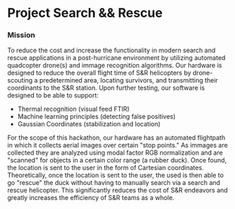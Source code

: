 # Project Search && Rescue

### Mission

To reduce the cost and increase the functionality in modern search and rescue applications in a post-hurricane environment by utilizing automated quadcopter drone(s) and immage recognition algorithms. Our hardware is designed to reduce the overall flight time of S&R helicopters by drone-scouting a predetermined area, locating survivors, and transmitting their coordinants to the S&R station. Upon further testing, our software is designed to be able to support:

  - Thermal recognition (visual feed FTIR)
  - Machine learning principles (detecting false positives)
  - Gaussian Coordinates (stabilization and location) 

For the scope of this hackathon, our hardware has an automated flightpath in which it collects aerial images over certain "stop points." As immages are collected they are analyzed using modal factor RGB normalization and are "scanned" for objects in a certain color range (a rubber duck). Once found, the location is sent to the user in the form of Cartesian coordinates. Theoretically, once the location is sent to the user, the used is then able to go "rescue" the duck without having to manually search via a search and rescue helicopter. This significantly reduces the cost of S&R endeavors and greatly increases the efficiency of S&R teams as a whole.
